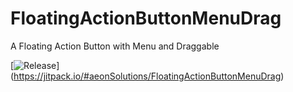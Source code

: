 # FloatingActionButtonMenuDrag
 A Floating Action Button with Menu and Draggable 

[![Release](https://jitpack.io/v/User/Repo.svg)]
(https://jitpack.io/#aeonSolutions/FloatingActionButtonMenuDrag)

